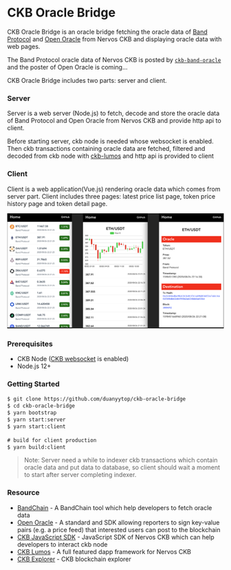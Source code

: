 # CKB Oracle Bridge

CKB Oracle Bridge is an oracle bridge fetching the oracle data of [Band Protocol](https://bandprotocol.com/) and [Open Oracle](https://github.com/compound-finance/open-oracle) from Nervos CKB and displaying oracle data with web pages.

The Band Protocol oracle data of Nervos CKB is posted by [`ckb-band-oracle`](https://github.com/duanyytop/ckb-band-oracle) and the poster of Open Oracle is coming...

CKB Oracle Bridge includes two parts: server and client.

### Server

Server is a web server (Node.js) to fetch, decode and store the oracle data of Band Protocol and Open Oracle from Nervos CKB and provide http api to client.

Before starting server, ckb node is needed whose websocket is enabled. Then ckb transactions containing oracle data are fetched, filtered and decoded from ckb node with [ckb-lumos](https://github.com/nervosnetwork/lumos) and http api is provided to client

### Client

Client is a web application(Vue.js) rendering oracle data which comes from server part. Client includes three pages: latest price list page, token price history page and token detail page.

![Oracle Snapshot](./snapshot/oracle.png)

### Prerequisites

- CKB Node ([CKB websocket](https://github.com/nervosnetwork/ckb/wiki/RPC-subscription) is enabled)
- Node.js 12+

### Getting Started

```shell
$ git clone https://github.com/duanyytop/ckb-oracle-bridge
$ cd ckb-oracle-bridge
$ yarn bootstrap
$ yarn start:server
$ yarn start:client

# build for client production
$ yarn build:client
```

> Note: Server need a while to indexer ckb transactions which contain oracle data and put data to database, so client should wait a moment to start after server completing indexer.

### Resource

- [BandChain](https://github.com/bandprotocol/bandchain/tree/master/helpers) - A BandChain tool which help developers to fetch oracle data
- [Open Oracle](https://github.com/compound-finance/open-oracle) - A standard and SDK allowing reporters to sign key-value pairs (e.g. a price feed) that interested users can post to the blockchain
- [CKB JavaScript SDK](https://github.com/nervosnetwork/ckb-sdk-js) - JavaScript SDK of Nervos CKB which can help developers to interact ckb node
- [CKB Lumos](https://github.com/nervosnetwork/lumos) - A full featured dapp framework for Nervos CKB
- [CKB Explorer](https://explorer.nervos.org) - CKB blockchain explorer
